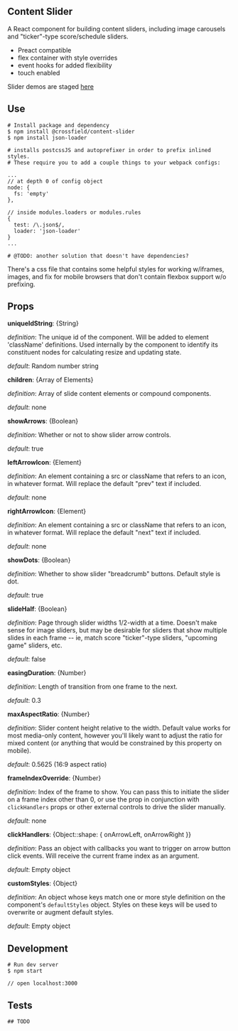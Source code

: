 ## Content Slider
A React component for building content sliders, including image carousels and "ticker"-type score/schedule sliders.

- Preact compatible
- flex container with style overrides
- event hooks for added flexibility
- touch enabled

Slider demos are staged [here](https://stagingslider-jorzfvbzug.now.sh/)


## Use

```
# Install package and dependency
$ npm install @crossfield/content-slider
$ npm install json-loader

# installs postcssJS and autoprefixer in order to prefix inlined styles.
# These require you to add a couple things to your webpack configs:

...
// at depth 0 of config object
node: {
  fs: 'empty'
},

// inside modules.loaders or modules.rules
{
  test: /\.json$/,
  loader: 'json-loader'
}
...

# @TODO: another solution that doesn't have dependencies?
```

There's a css file that contains some helpful styles for working w/iframes, images, and fix for mobile browsers that don't contain flexbox support w/o prefixing.


## Props

**uniqueIdString**: {String}

_definition_: The unique id of the component. Will be added to element 'className' definitions. Used internally by the component to identify its constituent nodes for calculating resize and updating state.

_default_: Random number string


**children**: {Array of Elements}

_definition_: Array of slide content elements or compound components.

_default_: none


**showArrows**: {Boolean}

_definition_: Whether or not to show slider arrow controls.

_default_: true


**leftArrowIcon**: {Element}

_definition_: An element containing a src or className that refers to an icon, in whatever format. Will replace the default "prev" text if included.

_default_: none


**rightArrowIcon**: {Element}

_definition_: An element containing a src or className that refers to an icon, in whatever format. Will replace the default "next" text if included.

_default_: none


**showDots**: {Boolean}

_definition_: Whether to show slider "breadcrumb" buttons. Default style is dot.

_default_: true


**slideHalf**: {Boolean}

_definition_: Page through slider widths 1/2-width at a time. Doesn't make sense for image sliders, but may be desirable for sliders that show multiple slides in each frame -- ie, match score "ticker"-type sliders, "upcoming game" sliders, etc.

_default_: false


**easingDuration**: {Number}

_definition_: Length of transition from one frame to the next.

_default_: 0.3


**maxAspectRatio**: {Number}

_definition_: Slider content height relative to the width. Default value works for most media-only content, however you'll likely want to adjust the ratio for mixed content (or anything that would be constrained by this property on mobile).

_default_: 0.5625 (16:9 aspect ratio)


**frameIndexOverride**: {Number}

_definition_: Index of the frame to show. You can pass this to initiate the slider on a frame index other than 0, or use the prop in conjunction with `clickHandlers` props or other external controls to drive the slider manually.

_default_: none


**clickHandlers**: {Object::shape: { onArrowLeft, onArrowRight }}

_definition_: Pass an object with callbacks you want to trigger on arrow button click events. Will receive the current frame index as an argument.

_default_: Empty object


**customStyles**: {Object}

_definition_: An object whose keys match one or more style definition on the component's `defaultStyles` object. Styles on these keys will be used to overwrite or augment default styles.

_default_: Empty object


## Development
```
# Run dev server
$ npm start

// open localhost:3000

```

## Tests
```
## TODO
```
